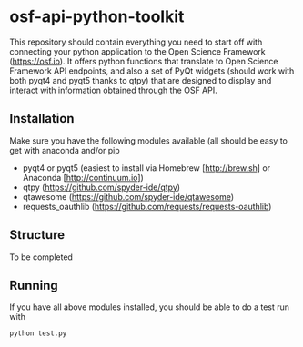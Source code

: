 # osf-api-python-toolkit
This repository should contain everything you need to start off with connecting your python application to the Open Science Framework (https://osf.io). It offers python functions that translate to Open Science Framework API endpoints, and also a set of PyQt widgets (should work with both pyqt4 and pyqt5 thanks to qtpy) that are designed to display and interact with information obtained through the OSF API. 

## Installation
Make sure you have the following modules available (all should be easy to get with anaconda and/or pip

- pyqt4 or pyqt5 (easiest to install via Homebrew [http://brew.sh] or Anaconda [http://continuum.io])
- qtpy (https://github.com/spyder-ide/qtpy)
- qtawesome (https://github.com/spyder-ide/qtawesome)
- requests_oauthlib (https://github.com/requests/requests-oauthlib)

## Structure

To be completed

## Running
If you have all above modules installed, you should be able to do a test run with

    python test.py
